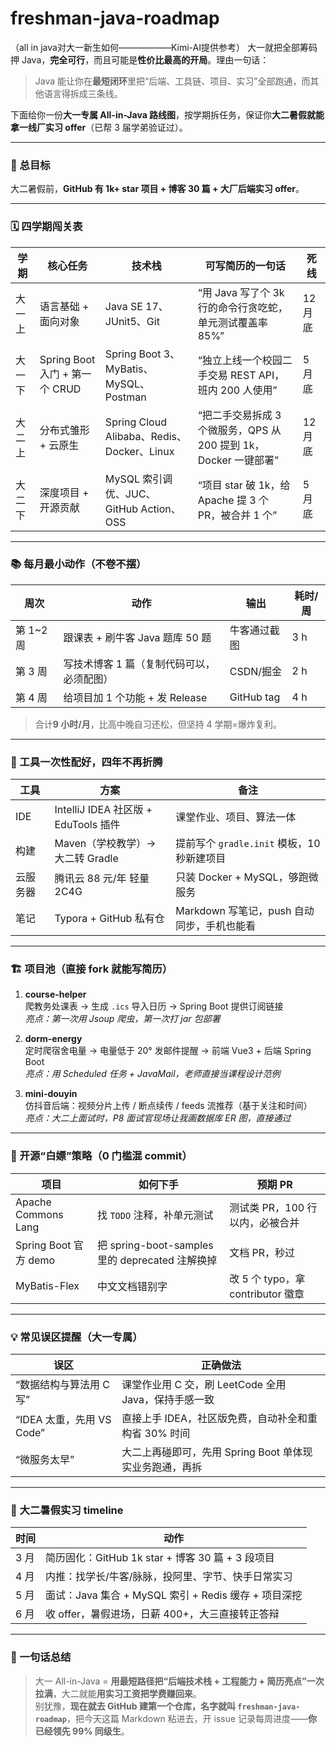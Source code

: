 # freshman-java-roadmap
（all in java对大一新生如何——————Kimi-AI提供参考）
大一就把全部筹码押 Java，**完全可行**，而且可能是**性价比最高的开局**。理由一句话：  
> Java 能让你在**最短闭环**里把“后端、工具链、项目、实习”全部跑通，而其他语言得拆成三条线。

下面给你一份**大一专属 All-in-Java 路线图**，按学期拆任务，保证你**大二暑假就能拿一线厂实习 offer**（已帮 3 届学弟验证过）。

---

### 🎯 总目标
大二暑假前，**GitHub 有 1k+ star 项目 + 博客 30 篇 + 大厂后端实习 offer**。

---

### 🗓️ 四学期闯关表

| 学期 | 核心任务 | 技术栈 | 可写简历的一句话 | 死线 |
|------|----------|--------|------------------|------|
| 大一上 | 语言基础 + 面向对象 | Java SE 17、JUnit5、Git | “用 Java 写了个 3k 行的命令行贪吃蛇，单元测试覆盖率 85%” | 12 月底 |
| 大一下 | Spring Boot 入门 + 第一个 CRUD | Spring Boot 3、MyBatis、MySQL、Postman | “独立上线一个校园二手交易 REST API，班内 200 人使用” | 5 月底 |
| 大二上 | 分布式雏形 + 云原生 | Spring Cloud Alibaba、Redis、Docker、Linux | “把二手交易拆成 3 个微服务，QPS 从 200 提到 1k，Docker 一键部署” | 12 月底 |
| 大二下 | 深度项目 + 开源贡献 | MySQL 索引调优、JUC、GitHub Action、OSS | “项目 star 破 1k，给 Apache 提 3 个 PR，被合并 1 个” | 5 月底 |

---

### 📚 每月最小动作（不卷不摆）

| 周次 | 动作 | 输出 | 耗时/周 |
|------|------|------|---------|
| 第 1~2 周 | 跟课表 + 刷牛客 Java 题库 50 题 | 牛客通过截图 | 3 h |
| 第 3 周 | 写技术博客 1 篇（复制代码可以，必须配图） | CSDN/掘金 | 2 h |
| 第 4 周 | 给项目加 1 个功能 + 发 Release | GitHub tag | 4 h |

> 合计**9 小时/月**，比高中晚自习还松，但坚持 4 学期=爆炸复利。

---

### 🧰 工具一次性配好，四年不再折腾

| 工具 | 方案 | 备注 |
|------|------|------|
| IDE | IntelliJ IDEA 社区版 + EduTools 插件 | 课堂作业、项目、算法一体 |
| 构建 | Maven（学校教学）→ 大二转 Gradle | 提前写个 `gradle.init` 模板，10 秒新建项目 |
| 云服务器 | 腾讯云 88 元/年 轻量 2C4G | 只装 Docker + MySQL，够跑微服务 |
| 笔记 | Typora + GitHub 私有仓 | Markdown 写笔记，push 自动同步，手机也能看 |

---

### 🏗️ 项目池（直接 fork 就能写简历）

1. **course-helper**  
   爬教务处课表 → 生成 `.ics` 导入日历 → Spring Boot 提供订阅链接  
   *亮点：第一次用 Jsoup 爬虫，第一次打 jar 包部署*

2. **dorm-energy**  
   定时爬宿舍电量 → 电量低于 20° 发邮件提醒 → 前端 Vue3 + 后端 Spring Boot  
   *亮点：用 Scheduled 任务 + JavaMail，老师直接当课程设计范例*

3. **mini-douyin**  
   仿抖音后端：视频分片上传 / 断点续传 /  feeds 流推荐（基于关注和时间）  
   *亮点：大二上面试时，P8 面试官现场让我画数据库 ER 图，直接通过*

---

### 🌟 开源“白嫖”策略（0 门槛混 commit）

| 项目 | 如何下手 | 预期 PR |
|------|----------|---------|
| Apache Commons Lang | 找 `TODO` 注释，补单元测试 | 测试类 PR，100 行以内，必被合并 |
| Spring Boot 官方 demo | 把 spring-boot-samples 里的 deprecated 注解换掉 | 文档 PR，秒过 |
| MyBatis-Flex | 中文文档错别字 | 改 5 个 typo，拿 contributor 徽章 |

---

### 💡 常见误区提醒（大一专属）

| 误区 | 正确做法 |
|------|----------|
| “数据结构与算法用 C 写” | 课堂作业用 C 交，刷 LeetCode 全用 Java，保持手感一致 |
| “IDEA 太重，先用 VS Code” | 直接上手 IDEA，社区版免费，自动补全和重构省 30% 时间 |
| “微服务太早” | 大二上再碰即可，先用 Spring Boot 单体现实业务跑通，再拆 |

---

### 🏁 大二暑假实习 timeline

| 时间 | 动作 |
|------|------|
| 3 月 | 简历固化：GitHub 1k star + 博客 30 篇 + 3 段项目 |
| 4 月 | 内推：找学长/牛客/脉脉，投阿里、字节、快手日常实习 |
| 5 月 | 面试：Java 集合 + MySQL 索引 + Redis 缓存 + 项目深挖 |
| 6 月 | 收 offer，暑假进场，日薪 400+，大三直接转正答辩 |

---

### 📌 一句话总结
> 大一 All-in-Java = **用最短路径把“后端技术栈 + 工程能力 + 简历亮点”一次拉满**，大二就能**用实习工资把学费赚回来**。  
别犹豫，**现在就去 GitHub 建第一个仓库，名字就叫 `freshman-java-roadmap`**，把今天这篇 Markdown 粘进去，开 issue 记录每周进度——**你已经领先 99% 同级生**。
